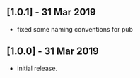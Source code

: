 ## [1.0.1] - 31 Mar 2019

* fixed some naming conventions for pub


## [1.0.0] - 31 Mar 2019

* initial release.
